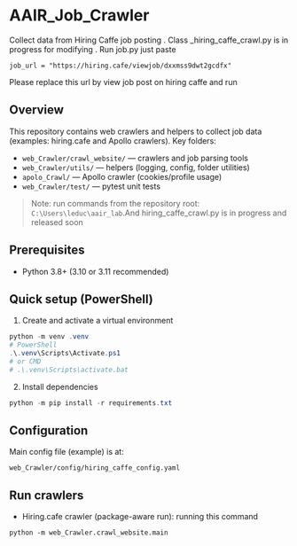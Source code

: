 # AAIR_Job_Crawler
Collect data from Hiring Caffe job posting . Class _hiring_caffe_crawl.py is in progress for modifying . Run job.py just paste 
```
job_url = "https://hiring.cafe/viewjob/dxxmss9dwt2gcdfx"
```
Please replace this url by view job post on hiring caffe and run 
## Overview
This repository contains web crawlers and helpers to collect job data (examples: hiring.cafe and Apollo crawlers). Key folders:
- `web_Crawler/crawl_website/` — crawlers and job parsing tools
- `web_Crawler/utils/` — helpers (logging, config, folder utilities)
- `apolo_Crawl/` — Apollo crawler (cookies/profile usage)
- `web_Crawler/test/` — pytest unit tests

> Note: run commands from the repository root: `C:\Users\leduc\aair_lab`.And hiring_caffe_crawl.py is in progress and released soon

## Prerequisites
- Python 3.8+ (3.10 or 3.11 recommended)
## Quick setup (PowerShell)

1) Create and activate a virtual environment

```powershell
python -m venv .venv
# PowerShell
.\.venv\Scripts\Activate.ps1
# or CMD
# .\.venv\Scripts\activate.bat
```

2) Install dependencies


```powershell
python -m pip install -r requirements.txt
```



## Configuration
Main config file (example) is at:

```
web_Crawler/config/hiring_caffe_config.yaml
```


## Run crawlers
- Hiring.cafe crawler (package-aware run): running this command 

```
python -m web_Crawler.crawl_website.main
```




